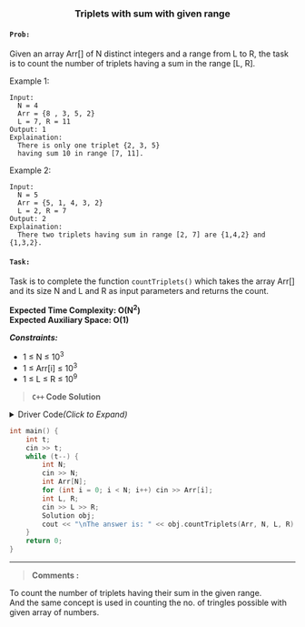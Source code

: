 <h3 align="center"> Triplets with sum with given range </h3>

#### `Prob:`
Given an array Arr[] of N distinct integers and a range from L to R, the task is to count the number of triplets having a sum in the range [L, R].

Example 1:
```
Input:
  N = 4
  Arr = {8 , 3, 5, 2}
  L = 7, R = 11
Output: 1
Explaination:
  There is only one triplet {2, 3, 5}
  having sum 10 in range [7, 11].
```

Example 2:
```
Input:
  N = 5
  Arr = {5, 1, 4, 3, 2}
  L = 2, R = 7
Output: 2
Explaination: 
  There two triplets having sum in range [2, 7] are {1,4,2} and {1,3,2}.
```

#### `Task:`
Task is to complete the function `countTriplets()` which takes the array Arr[] and its size N and L and R as input parameters and returns the count.

<b>Expected Time Complexity: O(N<sup>2</sup>)<br>
Expected Auxiliary Space: O(1)</b>

***Constraints:***
- 1 ≤ N ≤ 10<sup>3</sup>
- 1 ≤ Arr[i] ≤ 10<sup>3</sup>
- 1 ≤ L ≤ R ≤ 10<sup>9</sup>


> **`C++` Code Solution**

<p><details>
<summary>Driver Code<i>(Click to Expand)</i></summary>
		
```C++
#include<bits/stdc++.h> 
using namespace std; 

class Solution {
  public:
    int countSum(int Arr[], int N, int x){
        int count=0;
        int pre = 0;
        cout<<"\nfor val="<<x<<endl;
        while(pre<N-2){
            cout<<" pre="<<pre<<endl<<"\t";
            int cur = pre+1;
            int nxt = N-1;
            while(cur!=nxt){
                int sum = Arr[pre] + Arr[cur] + Arr[nxt];
                if(sum>x) 
                    nxt--;
                else{
                    count += (nxt-cur);
                    cout<<"count="<<count<<",";
                    cur++;
                }cout<<"in("<<cur<<", "<<nxt<<"), ";
            }
            pre++;
        }
        return count;
    }
    int countTriplets(int Arr[], int N, int L, int R) {
        // code here
        if(N<3) return 0;
        
        std::sort(Arr, Arr+N);
        for(int i=0;i<N;i++) cout<<Arr[i]<<", ";
        int R_val = countSum(Arr, N, R);
        int L_val = countSum(Arr, N, L-1);
        return R_val-L_val;
    }
}; // { Driver Code Starts.
```
</details></p>

<p>

```CPP
int main() {
    int t;
    cin >> t;
    while (t--) {
        int N;
        cin >> N;
        int Arr[N];
        for (int i = 0; i < N; i++) cin >> Arr[i];
        int L, R;
        cin >> L >> R;
        Solution obj;
        cout << "\nThe answer is: " << obj.countTriplets(Arr, N, L, R) << endl;
    }
    return 0;
} 
```
</p>
	
<hr size="2">

> **Comments :** <br>

To count the number of triplets having their sum in the given range.<br>And the same concept is used in counting the no. of tringles possible with given array of numbers.
